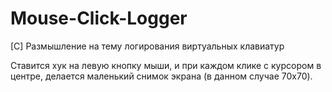 Mouse-Click-Logger
==================

[C] Размышление на тему логирования виртуальных клавиатур

Ставится хук на левую кнопку мыши, и при каждом клике с курсором в центре, делается маленький снимок экрана (в данном случае 70x70).
